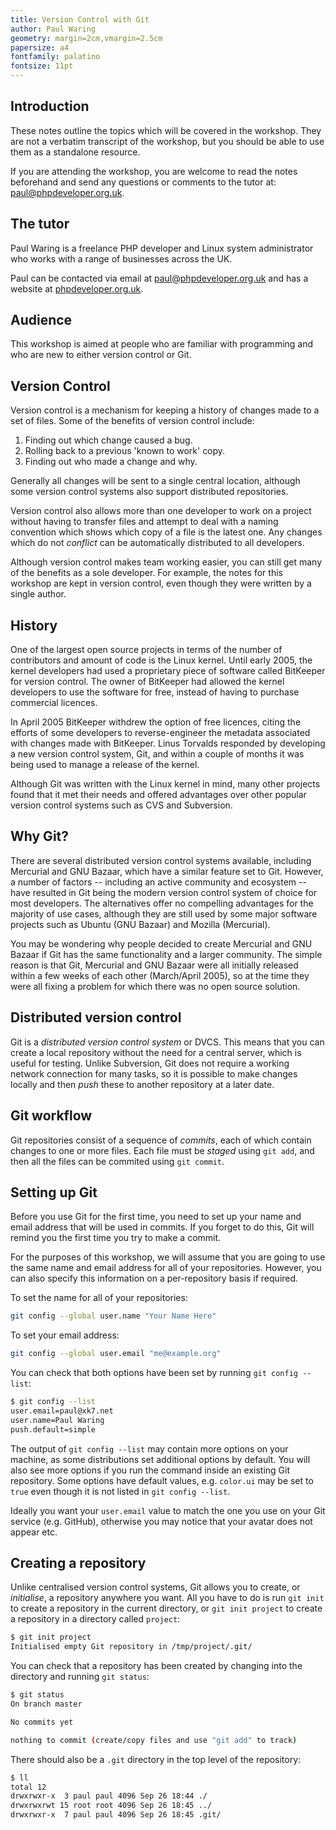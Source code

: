 ```yaml
---
title: Version Control with Git
author: Paul Waring
geometry: margin=2cm,vmargin=2.5cm
papersize: a4
fontfamily: palatino
fontsize: 11pt
---
```


## Introduction

These notes outline the topics which will be covered in the workshop. They are
not a verbatim transcript of the workshop, but you should be able to use them
as a standalone resource.

If you are attending the workshop, you are welcome to read the notes beforehand
and send any questions or comments to the tutor at:
[paul@phpdeveloper.org.uk](mailto:paul@phpdeveloper.org.uk).

## The tutor

Paul Waring is a freelance PHP developer and Linux system administrator who works
with a range of businesses across the UK.

Paul can be contacted via email at [paul@phpdeveloper.org.uk](mailto:paul@phpdeveloper.org.uk) and has
a website at [phpdeveloper.org.uk](https://www.phpdeveloper.org.uk).

## Audience

This workshop is aimed at people who are familiar with programming and who are
new to either version control or Git.

## Version Control

Version control is a mechanism for keeping a history of changes made to a set
of files. Some of the benefits of version control include:

 1. Finding out which change caused a bug.
 1. Rolling back to a previous 'known to work' copy.
 1. Finding out who made a change and why.

Generally all changes will be sent to a single central location, although some
version control systems also support distributed repositories.

Version control also allows more than one developer to work on a project
without having to transfer files and attempt to deal with a naming convention
which shows which copy of a file is the latest one. Any changes which do not
*conflict* can be automatically distributed to all developers.

Although version control makes team working easier, you can still get many of
the benefits as a sole developer. For example, the notes for this workshop are
kept in version control, even though they were written by a single author.

## History

One of the largest open source projects in terms of the number of contributors
and amount of code is the Linux kernel. Until early 2005, the kernel developers
had used a proprietary piece of software called BitKeeper for version control.
The owner of BitKeeper had allowed the kernel developers to use the software
for free, instead of having to purchase commercial licences.

In April 2005 BitKeeper withdrew the option of free licences, citing the efforts
of some developers to reverse-engineer the metadata associated with changes made
with BitKeeper. Linus Torvalds responded by developing a new version control
system, Git, and within a couple of months it was being used to manage a
release of the kernel.

Although Git was written with the Linux kernel in mind, many other projects
found that it met their needs and offered advantages over other popular version
control systems such as CVS and Subversion.

## Why Git?

There are several distributed version control systems available, including
Mercurial and GNU Bazaar, which have a similar feature set to Git. However, a
number of factors -- including an active community and ecosystem -- have
resulted in Git being the modern version control system of choice for most
developers. The alternatives offer no compelling advantages for the majority of
use cases, although they are still used by some major software projects such as
Ubuntu (GNU Bazaar) and Mozilla (Mercurial).

You may be wondering why people decided to create Mercurial and GNU Bazaar if Git
has the same functionality and a larger community. The simple reason is that
Git, Mercurial and GNU Bazaar were all initially released within a few weeks of
each other (March/April 2005), so at the time they were all fixing a problem
for which there was no open source solution.

## Distributed version control

Git is a *distributed version control system* or DVCS. This means that you can
create a local repository without the need for a central server, which is useful
for testing. Unlike Subversion, Git does not require a working network
connection for many tasks, so it is possible to make changes locally and then
*push* these to another repository at a later date.

## Git workflow

Git repositories consist of a sequence of *commits*, each of which contain
changes to one or more files. Each file must be *staged* using `git add`, and
then all the files can be commited using `git commit`.

## Setting up Git

Before you use Git for the first time, you need to set up your name and email
address that will be used in commits. If you forget to do this, Git will remind
you the first time you try to make a commit.

For the purposes of this workshop, we will assume that you are going to use the
same name and email address for all of your repositories. However, you can also specify
this information on a per-repository basis if required.

To set the name for all of your repositories:

```bash
git config --global user.name "Your Name Here"
```

To set your email address:

```bash
git config --global user.email "me@example.org"
```

You can check that both options have been set by running `git config --list`:

```bash
$ git config --list
user.email=paul@xk7.net
user.name=Paul Waring
push.default=simple
```

The output of `git config --list` may contain more options on your machine, as
some distributions set additional options by default. You will also see more options
if you run the command inside an existing Git repository. Some options have default
values, e.g. `color.ui` may be set to `true` even though it is not listed in
`git config --list`.

Ideally you want your `user.email` value to match the one you use on your Git
service (e.g. GitHub), otherwise you may notice that your avatar does not appear
etc.

## Creating a repository

Unlike centralised version control systems, Git allows you to create, or *initialise*,
a repository anywhere you want. All you have to do is run `git init` to create
a repository in the current directory, or `git init project` to create a
repository in a directory called `project`:

```bash
$ git init project
Initialised empty Git repository in /tmp/project/.git/
```

You can check that a repository has been created by changing into the directory
and running `git status`:

```bash
$ git status
On branch master

No commits yet

nothing to commit (create/copy files and use "git add" to track)
```

There should also be a `.git` directory in the top level of the repository:

```bash
$ ll
total 12
drwxrwxr-x  3 paul paul 4096 Sep 26 18:44 ./
drwxrwxrwt 15 root root 4096 Sep 26 18:45 ../
drwxrwxr-x  7 paul paul 4096 Sep 26 18:45 .git/
```
